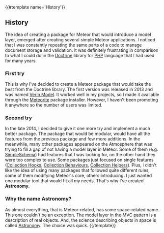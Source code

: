 {{#template name='History'}}
## History

The idea of creating a package for Meteor that would introduce a model layer, emerged after creating several simple Meteor applications. I noticed that I was constantly repeating the same parts of a code to manage document storage and validation. It was definitely frustrating in comparison to what I could do in the [Doctrine](http://www.doctrine-project.org/) library for [PHP](https://php.net/) language that I had used for many years.

### First try

This is why I've decided to create a Meteor package that would take the best from the Doctrine library. The first version was released in 2013 and was named [Verin Model](https://github.com/jagi/verin-model). It worked well in my projects, so I made it available through the [Meteorite](https://github.com/oortcloud/meteorite/) package installer. However, I haven't been promoting it anywhere so the number of users was limited.

### Second try

In the late 2014, I decided to give it one more try and implement a much better package. The package that would be modular, would have all the features from the previous package and few more additions. In the meanwhile, many other packages appeared on the Atmosphere that was trying to fill a gap of not having a model layer in Meteor. Some of them (e.g. [SimpleSchema](https://atmospherejs.com/aldeed/simple-schema)) had features that I was looking for, on the other hand they were too complex to use. Some packages just focused on single features ([Collection Hooks](https://atmospherejs.com/matb33/collection-hooks), [Collection Behaviours](https://atmospherejs.com/sewdn/collection-behaviours), [Collection Helpers](https://atmospherejs.com/dburles/collection-helpers)). Plus, I didn't like the idea of using many packages that followed quite different rules, some of them modifying Meteor's core, others introducing. I just wanted one modular tool that would fit all my needs. That's why I've created **Astronomy**.

### Why the name Astronomy?

As almost everything, that is Meteor-related, has some space-related name. This one couldn't be an exception. The model layer in the MVC pattern is a description of real objects. And, the science describing objects in space is called [Astronomy](http://en.wikipedia.org/wiki/Astronomy). The choice was quick.
{{/template}}
